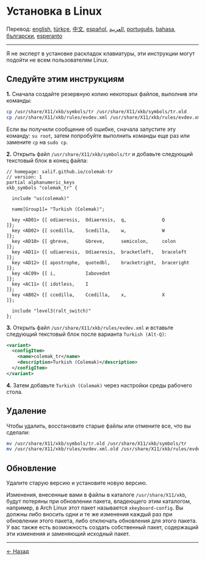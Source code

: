 # Установка в Linux

Перевод: [english](LINUX.md), [türkçe](LINUX.tr.md), [中文](LINUX.zh-CN.md), [español](LINUX.es.md), [العربية](LINUX.ar.md), [português](LINUX.pt.md), [bahasa](LINUX.id.md), [български](LINUX.bg.md), [esperanto](LINUX.eo.md)

---

Я не эксперт в установке раскладок клавиатуры, эти инструкции могут подойти не всем пользователям Linux.

## Следуйте этим инструкциям

**1.** Сначала создайте резервную копию некоторых файлов, выполнив эти команды:

```bash
cp /usr/share/X11/xkb/symbols/tr /usr/share/X11/xkb/symbols/tr.old
cp /usr/share/X11/xkb/rules/evdev.xml /usr/share/X11/xkb/rules/evdev.xml.old
```

Если вы получили сообщение об ошибке, сначала запустите эту команду: `su root`, затем попробуйте выполнить команды еще раз или замените `cp` на `sudo cp`.

**2.** Открыть файл `/usr/share/X11/xkb/symbols/tr` и добавьте следующий текстовый блок в конец файла:

```
// homepage: salif.github.io/colemak-tr
// version: 1
partial alphanumeric_keys
xkb_symbols "colemak_tr" {

  include "us(colemak)"

  name[Group1]= "Turkish (Colemak)";

  key <AD01> {[ odiaeresis,  Odiaeresis,  q,             Q          ]};
  key <AD02> {[ scedilla,    Scedilla,    w,             W          ]};
  key <AD10> {[ gbreve,      Gbreve,      semicolon,     colon      ]};
  key <AD11> {[ udiaeresis,  Udiaeresis,  bracketleft,   braceleft  ]};
  key <AD12> {[ apostrophe,  quotedbl,    bracketright,  braceright ]};
  key <AC09> {[ i,           Iabovedot                              ]};
  key <AC11> {[ idotless,    I                                      ]};
  key <AB02> {[ ccedilla,    Ccedilla,    x,             X          ]};

  include "level3(ralt_switch)"
};
```

**3.** Открыть файл `/usr/share/X11/xkb/rules/evdev.xml` и вставьте следующий текстовый блок после варианта `Turkish (Alt-Q)`:

```xml
<variant>
  <configItem>
    <name>colemak_tr</name>
    <description>Turkish (Colemak)</description>
  </configItem>
</variant>
```

**4.** Затем добавьте `Turkish (Colemak)` через настройки среды рабочего стола.

## Удаление

Чтобы удалить, восстановите старые файлы или отмените все, что вы сделали:

```bash
mv /usr/share/X11/xkb/symbols/tr.old /usr/share/X11/xkb/symbols/tr
mv /usr/share/X11/xkb/rules/evdev.xml.old /usr/share/X11/xkb/rules/evdev.xml
```

## Обновление

Удалите старую версию и установите новую версию.

Изменения, внесенные вами в файлы в каталоге `/usr/share/X11/xkb`, будут потеряны при обновлении пакета, владеющего этим каталогом, например, в Arch Linux этот пакет называется `xkeyboard-config`. Вы должны либо вносить одни и те же изменения каждый раз при обновлении этого пакета, либо отключать обновления для этого пакета. У вас также есть возможность создать собственный пакет, содержащий эти изменения и заменяющий исходный пакет.

---

[← Назад](./README.ru.md)
